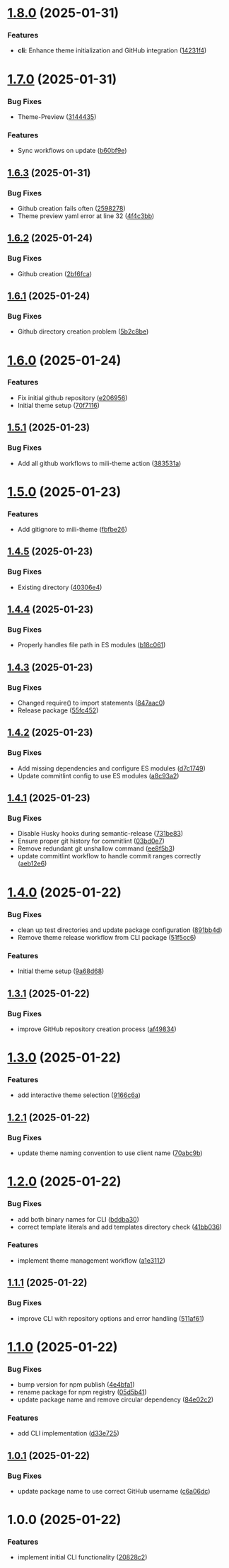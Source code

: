 # [1.8.0](https://github.com/pasquinphilippe/mili-release/compare/v1.7.0...v1.8.0) (2025-01-31)


### Features

* **cli:** Enhance theme initialization and GitHub integration ([14231f4](https://github.com/pasquinphilippe/mili-release/commit/14231f411e8c98683272e10b9d9a4419291dbafa))

# [1.7.0](https://github.com/pasquinphilippe/mili-release/compare/v1.6.3...v1.7.0) (2025-01-31)


### Bug Fixes

* Theme-Preview ([3144435](https://github.com/pasquinphilippe/mili-release/commit/31444356c8c857b4bae8456dcbe78c18f9380396))


### Features

* Sync workflows on update ([b60bf9e](https://github.com/pasquinphilippe/mili-release/commit/b60bf9e4593da33c6e01d1458a921c1a18833e04))

## [1.6.3](https://github.com/pasquinphilippe/mili-release/compare/v1.6.2...v1.6.3) (2025-01-31)


### Bug Fixes

* Github creation fails often ([2598278](https://github.com/pasquinphilippe/mili-release/commit/2598278e55250c04c76889dd809085c2451fd86d))
* Theme preview yaml error at line 32 ([4f4c3bb](https://github.com/pasquinphilippe/mili-release/commit/4f4c3bbf3d19abc4fc76a7269b5de1d3ab681f3b))

## [1.6.2](https://github.com/pasquinphilippe/mili-release/compare/v1.6.1...v1.6.2) (2025-01-24)


### Bug Fixes

* Github creation ([2bf6fca](https://github.com/pasquinphilippe/mili-release/commit/2bf6fcab550381e34ff805031578739f5b1f01e9))

## [1.6.1](https://github.com/pasquinphilippe/mili-release/compare/v1.6.0...v1.6.1) (2025-01-24)


### Bug Fixes

* Github directory creation problem ([5b2c8be](https://github.com/pasquinphilippe/mili-release/commit/5b2c8bebf7f71aea672dbbedda90395776684936))

# [1.6.0](https://github.com/pasquinphilippe/mili-release/compare/v1.5.1...v1.6.0) (2025-01-24)


### Features

* Fix initial github repository ([e206956](https://github.com/pasquinphilippe/mili-release/commit/e20695651cfd3f0dc216a6b06fd87cb8a1b34491))
* Initial theme setup ([70f7116](https://github.com/pasquinphilippe/mili-release/commit/70f71162153c012f3e8452f3bd5126a2b131abc2))

## [1.5.1](https://github.com/pasquinphilippe/mili-release/compare/v1.5.0...v1.5.1) (2025-01-23)


### Bug Fixes

* Add all github workflows to mili-theme action ([383531a](https://github.com/pasquinphilippe/mili-release/commit/383531a1388b02181e65b82fdb9e9840b6e4b66b))

# [1.5.0](https://github.com/pasquinphilippe/mili-release/compare/v1.4.5...v1.5.0) (2025-01-23)


### Features

* Add gitignore to mili-theme ([fbfbe26](https://github.com/pasquinphilippe/mili-release/commit/fbfbe264dea98b6139221010719bdff84a64a361))

## [1.4.5](https://github.com/pasquinphilippe/mili-release/compare/v1.4.4...v1.4.5) (2025-01-23)


### Bug Fixes

* Existing directory ([40306e4](https://github.com/pasquinphilippe/mili-release/commit/40306e43db9f27d4f18080f425524885aa0aa5f8))

## [1.4.4](https://github.com/pasquinphilippe/mili-release/compare/v1.4.3...v1.4.4) (2025-01-23)


### Bug Fixes

* Properly handles file path in ES modules ([b18c061](https://github.com/pasquinphilippe/mili-release/commit/b18c061cc1f2dcfda014f918761e8046a74ccc72))

## [1.4.3](https://github.com/pasquinphilippe/mili-release/compare/v1.4.2...v1.4.3) (2025-01-23)


### Bug Fixes

* Changed require() to import statements ([847aac0](https://github.com/pasquinphilippe/mili-release/commit/847aac09033585c936ecda27128930e52fbfcbff))
* Release package ([55fc452](https://github.com/pasquinphilippe/mili-release/commit/55fc4523f6cab7845482cdbe6324bda72a1ad61e))

## [1.4.2](https://github.com/pasquinphilippe/mili-release/compare/v1.4.1...v1.4.2) (2025-01-23)


### Bug Fixes

* Add missing dependencies and configure ES modules ([d7c1749](https://github.com/pasquinphilippe/mili-release/commit/d7c1749beb03b61e84d2ec0cc0db5a71ff7aac88))
* Update commitlint config to use ES modules ([a8c93a2](https://github.com/pasquinphilippe/mili-release/commit/a8c93a2d7d4fff901f7abdbd05ab9e7f2562d5fc))

## [1.4.1](https://github.com/pasquinphilippe/mili-release/compare/v1.4.0...v1.4.1) (2025-01-23)


### Bug Fixes

* Disable Husky hooks during semantic-release ([731be83](https://github.com/pasquinphilippe/mili-release/commit/731be83c94c6068db2094943aaf6f63d7a56f275))
* Ensure proper git history for commitlint ([03bd0e7](https://github.com/pasquinphilippe/mili-release/commit/03bd0e726059e1081782e8bf028e2679c74ab82e))
* Remove redundant git unshallow command ([ee8f5b3](https://github.com/pasquinphilippe/mili-release/commit/ee8f5b35426a4048bdec87f6e601f7f1399cb668))
* update commitlint workflow to handle commit ranges correctly ([aeb12e6](https://github.com/pasquinphilippe/mili-release/commit/aeb12e69919db1b805939384a803b16aeb4db2b7))

# [1.4.0](https://github.com/pasquinphilippe/mili-release/compare/v1.3.1...v1.4.0) (2025-01-22)


### Bug Fixes

* clean up test directories and update package configuration ([891bb4d](https://github.com/pasquinphilippe/mili-release/commit/891bb4d61207349491166a7fcb47f1f79bb89e33))
* Remove theme release workflow from CLI package ([51f5cc6](https://github.com/pasquinphilippe/mili-release/commit/51f5cc60f26e2684b6ef9097921725897a9e0bf3))


### Features

* Initial theme setup ([9a68d68](https://github.com/pasquinphilippe/mili-release/commit/9a68d68a220254bb67677c26e1c7fecf24c8745c))

## [1.3.1](https://github.com/pasquinphilippe/mili-release/compare/v1.3.0...v1.3.1) (2025-01-22)


### Bug Fixes

* improve GitHub repository creation process ([af49834](https://github.com/pasquinphilippe/mili-release/commit/af49834a0e27f9b0c755c36a9e040c0fbd57a724))

# [1.3.0](https://github.com/pasquinphilippe/mili-release/compare/v1.2.1...v1.3.0) (2025-01-22)


### Features

* add interactive theme selection ([9166c6a](https://github.com/pasquinphilippe/mili-release/commit/9166c6ac889872417453bef457fd57ece9f30e96))

## [1.2.1](https://github.com/pasquinphilippe/mili-release/compare/v1.2.0...v1.2.1) (2025-01-22)


### Bug Fixes

* update theme naming convention to use client name ([70abc9b](https://github.com/pasquinphilippe/mili-release/commit/70abc9b3f427080d427cec885eb516025067ce6a))

# [1.2.0](https://github.com/pasquinphilippe/mili-release/compare/v1.1.1...v1.2.0) (2025-01-22)


### Bug Fixes

* add both binary names for CLI ([bddba30](https://github.com/pasquinphilippe/mili-release/commit/bddba3052fb8f9680a0021f85f49e2940003987e))
* correct template literals and add templates directory check ([41bb036](https://github.com/pasquinphilippe/mili-release/commit/41bb036e3b93452fbea43fe48a720d60b3a95b73))


### Features

* implement theme management workflow ([a1e3112](https://github.com/pasquinphilippe/mili-release/commit/a1e311294192b0a14dbf72e56a2f8e2e9d8c0a6a))

## [1.1.1](https://github.com/pasquinphilippe/mili-release/compare/v1.1.0...v1.1.1) (2025-01-22)


### Bug Fixes

* improve CLI with repository options and error handling ([511af61](https://github.com/pasquinphilippe/mili-release/commit/511af6144212e77b849669d9113bfca2cf030824))

# [1.1.0](https://github.com/pasquinphilippe/mili-release/compare/v1.0.1...v1.1.0) (2025-01-22)


### Bug Fixes

* bump version for npm publish ([4e4bfa1](https://github.com/pasquinphilippe/mili-release/commit/4e4bfa1280a1daa01254aece1f761eb7bc07d54b))
* rename package for npm registry ([05d5b41](https://github.com/pasquinphilippe/mili-release/commit/05d5b4128fce45eb4a204fd0b9dd9df9998ed622))
* update package name and remove circular dependency ([84e02c2](https://github.com/pasquinphilippe/mili-release/commit/84e02c2ac31da77a6ff82d5bc7465471fb234480))


### Features

* add CLI implementation ([d33e725](https://github.com/pasquinphilippe/mili-release/commit/d33e725c0bb420ec6a611d235d1b85d7aa4681d5))

## [1.0.1](https://github.com/pasquinphilippe/mili-release/compare/v1.0.0...v1.0.1) (2025-01-22)


### Bug Fixes

* update package name to use correct GitHub username ([c6a06dc](https://github.com/pasquinphilippe/mili-release/commit/c6a06dc05aea33b6966fca13890d25378b212eaf))

# 1.0.0 (2025-01-22)


### Features

* implement initial CLI functionality ([20828c2](https://github.com/pasquinphilippe/mili-release/commit/20828c261de00fed2a49e493a0929dc5bfe7c50e))
